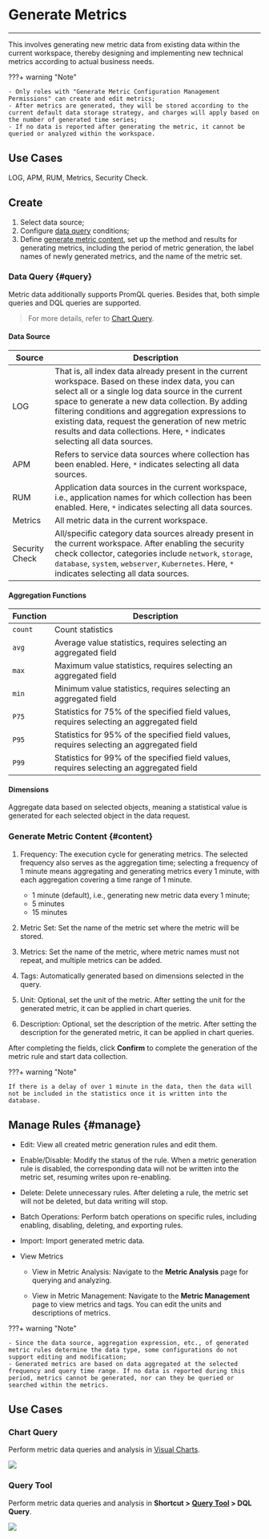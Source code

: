 # Generate Metrics
---

This involves generating new metric data from existing data within the current workspace, thereby designing and implementing new technical metrics according to actual business needs.

???+ warning "Note"

    - Only roles with "Generate Metric Configuration Management Permissions" can create and edit metrics;
    - After metrics are generated, they will be stored according to the current default data storage strategy, and charges will apply based on the number of generated time series;
    - If no data is reported after generating the metric, it cannot be queried or analyzed within the workspace.

## Use Cases

LOG, APM, RUM, Metrics, Security Check.

## Create

1. Select data source;
2. Configure [data query](#query) conditions;
3. Define [generate metric content](#content), set up the method and results for generating metrics, including the period of metric generation, the label names of newly generated metrics, and the name of the metric set.

### Data Query {#query}

Metric data additionally supports PromQL queries. Besides that, both simple queries and DQL queries are supported.

> For more details, refer to [Chart Query](../scene/visual-chart/chart-query.md).

#### Data Source


| Source | Description |
| --- | --- |
| LOG | That is, all index data already present in the current workspace. Based on these index data, you can select all or a single log data source in the current space to generate a new data collection. By adding filtering conditions and aggregation expressions to existing data, request the generation of new metric results and data collections. Here, `*` indicates selecting all data sources. |
| APM | Refers to service data sources where collection has been enabled. Here, `*` indicates selecting all data sources. |
| RUM | Application data sources in the current workspace, i.e., application names for which collection has been enabled. Here, `*` indicates selecting all data sources. |
| Metrics | All metric data in the current workspace. |
| Security Check | All/specific category data sources already present in the current workspace. After enabling the security check collector, categories include `network`, `storage`, `database`, `system`, `webserver`, `Kubernetes`. Here, `*` indicates selecting all data sources. |

#### Aggregation Functions

| Function | Description |
| --- | --- |
| `count` | Count statistics |
| `avg` | Average value statistics, requires selecting an aggregated field |
| `max` | Maximum value statistics, requires selecting an aggregated field |
| `min` | Minimum value statistics, requires selecting an aggregated field |
| `P75` | Statistics for 75% of the specified field values, requires selecting an aggregated field |
| `P95` | Statistics for 95% of the specified field values, requires selecting an aggregated field |
| `P99` | Statistics for 99% of the specified field values, requires selecting an aggregated field |

#### Dimensions

Aggregate data based on selected objects, meaning a statistical value is generated for each selected object in the data request.

### Generate Metric Content {#content}

1. Frequency: The execution cycle for generating metrics. The selected frequency also serves as the aggregation time; selecting a frequency of 1 minute means aggregating and generating metrics every 1 minute, with each aggregation covering a time range of 1 minute.

    - 1 minute (default), i.e., generating new metric data every 1 minute;
    - 5 minutes
    - 15 minutes

2. Metric Set: Set the name of the metric set where the metric will be stored.

3. Metrics: Set the name of the metric, where metric names must not repeat, and multiple metrics can be added.

4. Tags: Automatically generated based on dimensions selected in the query.

5. Unit: Optional, set the unit of the metric. After setting the unit for the generated metric, it can be applied in chart queries.

6. Description: Optional, set the description of the metric. After setting the description for the generated metric, it can be applied in chart queries.

After completing the fields, click **Confirm** to complete the generation of the metric rule and start data collection.

???+ warning "Note"

    If there is a delay of over 1 minute in the data, then the data will not be included in the statistics once it is written into the database.



## Manage Rules {#manage}

- Edit: View all created metric generation rules and edit them.

- Enable/Disable: Modify the status of the rule. When a metric generation rule is disabled, the corresponding data will not be written into the metric set, resuming writes upon re-enabling.

- Delete: Delete unnecessary rules. After deleting a rule, the metric set will not be deleted, but data writing will stop.

- Batch Operations: Perform batch operations on specific rules, including enabling, disabling, deleting, and exporting rules.

- Import: Import generated metric data.

- View Metrics

    - View in Metric Analysis: Navigate to the **Metric Analysis** page for querying and analyzing.
    
    - View in Metric Management: Navigate to the **Metric Management** page to view metrics and tags. You can edit the units and descriptions of metrics.

???+ warning "Note"

    - Since the data source, aggregation expression, etc., of generated metric rules determine the data type, some configurations do not support editing and modification;
    - Generated metrics are based on data aggregated at the selected frequency and query time range. If no data is reported during this period, metrics cannot be generated, nor can they be queried or searched within the metrics.

## Use Cases

### Chart Query

Perform metric data queries and analysis in [Visual Charts](../scene/visual-chart/chart-query.md).

![](img/generate_metrics.png)

### Query Tool

Perform metric data queries and analysis in **Shortcut > [Query Tool](../dql/query.md) > DQL Query**.

![](img/generate_metrics_1.png)